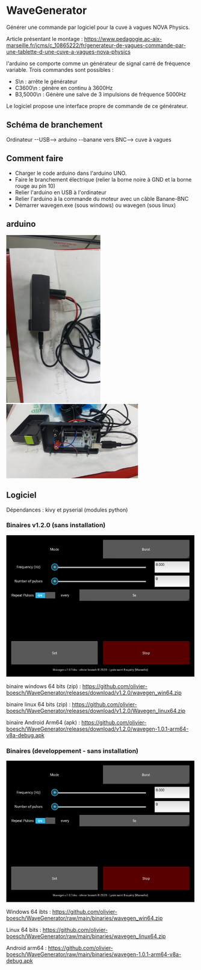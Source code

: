 # WaveGenerator

Générer une commande par logiciel pour la cuve à vagues NOVA Physics.

Article présentant le montage : https://www.pedagogie.ac-aix-marseille.fr/jcms/c_10865222/fr/generateur-de-vagues-commande-par-une-tablette-d-une-cuve-a-vagues-nova-physics

l'arduino se comporte comme un générateur de signal carré de fréquence variable. Trois commandes sont possibles :
* S\n : arrête le générateur
* C3600\n : génère en continu à 3600Hz
* B3,5000\n : Génère une salve de 3 impulsions de fréquence 5000Hz

Le logiciel propose une interface propre de commande de ce générateur.

## Schéma de branchement

Ordinateur --USB--> arduino --banane vers BNC--> cuve à vagues

## Comment faire

* Charger le code arduino dans l'arduino UNO.
* Faire le branchement électrique (relier la borne noire à GND et la borne rouge au pin 10)
* Relier l'arduino en USB à l'ordinateur
* Relier l'arduino à la commande du moteur avec un câble Banane-BNC
* Démarrer wavegen.exe (sous windows) ou wavegen (sous linux)

## arduino

<img src="https://github.com/olivier-boesch/WaveGenerator/raw/main/media/arduino.jpg" width=250>
<img src="https://github.com/olivier-boesch/WaveGenerator/raw/main/media/arduino_opened.jpg" width=350>

## Logiciel

Dépendances : kivy et pyserial (modules python)

### Binaires v1.2.0 (sans installation)

<img src="https://github.com/olivier-boesch/WaveGenerator/raw/main/media/wavegen_dev.png" width=500>

binaire windows 64 bits (zip) : https://github.com/olivier-boesch/WaveGenerator/releases/download/v1.2.0/wavegen_win64.zip

binaire linux 64 bits (zip) : https://github.com/olivier-boesch/WaveGenerator/releases/download/v1.2.0/Wavegen_linux64.zip

binaire Android Arm64 (apk) : https://github.com/olivier-boesch/WaveGenerator/releases/download/v1.2.0/wavegen-1.0.1-arm64-v8a-debug.apk


### Binaires (developpement - sans installation)

<img src="https://github.com/olivier-boesch/WaveGenerator/raw/main/media/wavegen_dev.png" width=500>

Windows 64 ibts : https://github.com/olivier-boesch/WaveGenerator/raw/main/binaries/wavegen_win64.zip

Linux 64 bits : https://github.com/olivier-boesch/WaveGenerator/raw/main/binaries/wavegen_linux64.zip

Android arm64 : https://github.com/olivier-boesch/WaveGenerator/raw/main/binaries/wavegen-1.0.1-arm64-v8a-debug.apk

